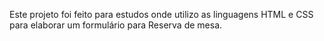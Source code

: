 Este projeto foi feito para estudos onde utilizo as linguagens HTML e CSS para elaborar um formulário para Reserva de mesa.
